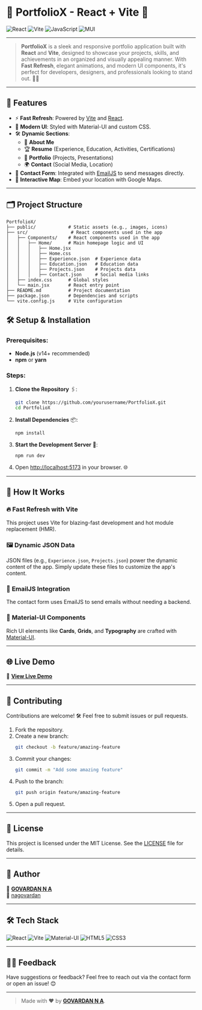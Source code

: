 

# 🚀 **PortfolioX** - React + Vite 🌟

![React](https://img.shields.io/badge/React-61DAFB?style=for-the-badge&logo=react&logoColor=white)
![Vite](https://img.shields.io/badge/Vite-646CFF?style=for-the-badge&logo=vite&logoColor=white)
![JavaScript](https://img.shields.io/badge/JavaScript-F7DF1E?style=for-the-badge&logo=javascript&logoColor=black)
![MUI](https://img.shields.io/badge/MUI-007FFF?style=for-the-badge&logo=mui&logoColor=white)

---

> **PortfolioX** is a sleek and responsive portfolio application built with **React** and **Vite**, designed to showcase your projects, skills, and achievements in an organized and visually appealing manner. With **Fast Refresh**, elegant animations, and modern UI components, it's perfect for developers, designers, and professionals looking to stand out. 🚀✨

---

## 🌟 **Features**

- ⚡ **Fast Refresh**: Powered by [Vite](https://vitejs.dev/) and [React](https://reactjs.org/).
- 🎨 **Modern UI**: Styled with Material-UI and custom CSS.
- 🛠️ **Dynamic Sections**:
  - 📖 **About Me**
  - 🏆 **Resume** (Experience, Education, Activities, Certifications)
  - 💼 **Portfolio** (Projects, Presentations)
  - 🌍 **Contact** (Social Media, Location)
- 📧 **Contact Form**: Integrated with [EmailJS](https://www.emailjs.com/) to send messages directly.
- 📍 **Interactive Map**: Embed your location with Google Maps.

---

## 🗂️ **Project Structure**

```plaintext
PortfolioX/
├── public/            # Static assets (e.g., images, icons)
├── src/                # React components used in the app
│   ├── Components/    # React components used in the app
│   │   ├── Home/      # Main homepage logic and UI
│   │   │   ├── Home.jsx
│   │   │   ├── Home.css
│   │   │   ├── Experience.json  # Experience data
│   │   │   ├── Education.json   # Education data
│   │   │   ├── Projects.json    # Projects data
│   │   │   ├── Contact.json     # Social media links
│   ├── index.css      # Global styles
│   └── main.jsx       # React entry point
├── README.md          # Project documentation
├── package.json       # Dependencies and scripts
└── vite.config.js     # Vite configuration
```

## 🛠️ **Setup & Installation**

### Prerequisites:
- **Node.js** (v14+ recommended)
- **npm** or **yarn**

### Steps:

1. **Clone the Repository** 🖇️:
   ```bash
   git clone https://github.com/yourusername/PortfolioX.git
   cd PortfolioX
   ```

2. **Install Dependencies** 📦:
   ```bash
   npm install
   ```

3. **Start the Development Server** 🚀:
   ```bash
   npm run dev
   ```

4. Open [http://localhost:5173](http://localhost:5173) in your browser. 🌐

---

## 🧩 **How It Works**

### 🔥 **Fast Refresh with Vite**
This project uses Vite for blazing-fast development and hot module replacement (HMR).

### 🖼️ **Dynamic JSON Data**
JSON files (e.g., `Experience.json`, `Projects.json`) power the dynamic content of the app. Simply update these files to customize the app's content.

### 📧 **EmailJS Integration**
The contact form uses EmailJS to send emails without needing a backend.

### 🎨 **Material-UI Components**
Rich UI elements like **Cards**, **Grids**, and **Typography** are crafted with [Material-UI](https://mui.com/).

---

## 🌐 **Live Demo**

🚀 **[View Live Demo]([https://portfolionag.netlify.app/])**

---

## 🤝 **Contributing**

Contributions are welcome! 🛠️ Feel free to submit issues or pull requests.

1. Fork the repository.
2. Create a new branch:
   ```bash
   git checkout -b feature/amazing-feature
   ```
3. Commit your changes:
   ```bash
   git commit -m "Add some amazing feature"
   ```
4. Push to the branch:
   ```bash
   git push origin feature/amazing-feature
   ```
5. Open a pull request.

---

## 📄 **License**

This project is licensed under the MIT License. See the [LICENSE](./LICENSE) file for details.

---

## 🌟 **Author**

👤 **[GOVARDAN N A](https://github.com/GOVARDAN-N-A/)**  
💼 [nagovardan](https://www.linkedin.com/in/nagovardan/) 

---

## 🛠️ **Tech Stack**

![React](https://img.shields.io/badge/React-61DAFB?style=flat-square&logo=react&logoColor=white)
![Vite](https://img.shields.io/badge/Vite-646CFF?style=flat-square&logo=vite&logoColor=white)
![Material-UI](https://img.shields.io/badge/Material--UI-0081CB?style=flat-square&logo=mui&logoColor=white)
![HTML5](https://img.shields.io/badge/HTML5-E34F26?style=flat-square&logo=html5&logoColor=white)
![CSS3](https://img.shields.io/badge/CSS3-1572B6?style=flat-square&logo=css3&logoColor=white)

---

## 🧑‍💻 **Feedback**

Have suggestions or feedback? Feel free to reach out via the contact form or open an issue! 😊

---

> Made with ❤️ by **[GOVARDAN N A](https://github.com/GOVARDAN-N-A/)**.
```

